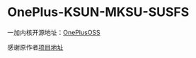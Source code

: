 # OnePlus-KSUN-MKSU-SUSFS
一加内核开源地址：[OnePlusOSS](https://github.com/OnePlusOSS/kernel_manifest)

感谢原作者[项目地址](https://github.com/Laomaoi/Action-KernelSU-Next)
